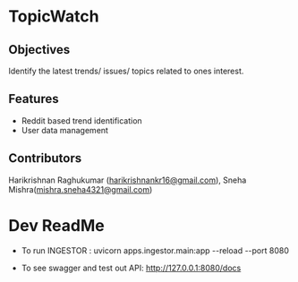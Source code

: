 # TopicWatch

## Objectives
Identify the latest trends/ issues/ topics related to ones interest.

## Features
- Reddit based trend identification
- User data management

## Contributors
Harikrishnan Raghukumar (harikrishnankr16@gmail.com), Sneha Mishra(mishra.sneha4321@gmail.com)


# Dev ReadMe

- To run INGESTOR : uvicorn apps.ingestor.main:app --reload --port 8080



- To see swagger and test out API: http://127.0.0.1:8080/docs